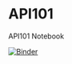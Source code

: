 # API101
API101 Notebook

[![Binder](https://mybinder.org/badge_logo.svg)](https://mybinder.org/v2/gh/Didier-Lalli/API101/master)
